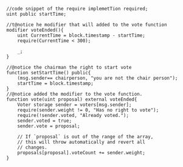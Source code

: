     //code snippet of the require implemetTion required;
    uint public startTime;

    //t@notice he modifier that will added to the vote function
    modifier voteEnded(){
        uint CurrentTime = block.timestamp - startTime;
        require(CurrentTime < 300);

        _;
    }

    //@notice the chairman the right to start vote
    function setStartTime() public{
        (msg.sender== chairperson, "you are not the chair person");
        startTime = block.timestamp;
    }
    //@notice added the modifier to the vote function.
    function vote(uint proposal) external voteEnded{
        Voter storage sender = voters[msg.sender];
        require(sender.weight != 0, "Has no right to vote");
        require(!sender.voted, "Already voted.");
        sender.voted = true;
        sender.vote = proposal;

        // If `proposal` is out of the range of the array,
        // this will throw automatically and revert all
        // changes.
        proposals[proposal].voteCount += sender.weight;
    }
